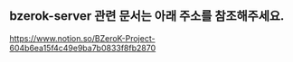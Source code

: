 ## bzerok-server 관련 문서는 아래 주소를 참조해주세요.
https://www.notion.so/BZeroK-Project-604b6ea15f4c49e9ba7b0833f8fb2870